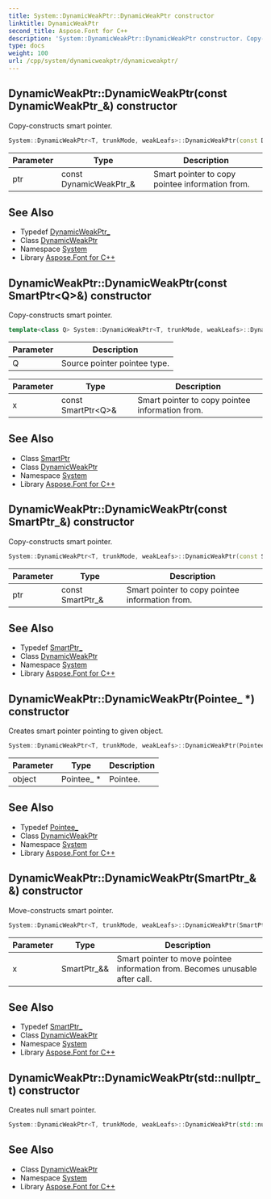 ```yaml
---
title: System::DynamicWeakPtr::DynamicWeakPtr constructor
linktitle: DynamicWeakPtr
second_title: Aspose.Font for C++
description: 'System::DynamicWeakPtr::DynamicWeakPtr constructor. Copy-constructs smart pointer in C++.'
type: docs
weight: 100
url: /cpp/system/dynamicweakptr/dynamicweakptr/
---
```

## DynamicWeakPtr::DynamicWeakPtr(const DynamicWeakPtr_\&) constructor


Copy-constructs smart pointer.

```cpp
System::DynamicWeakPtr<T, trunkMode, weakLeafs>::DynamicWeakPtr(const DynamicWeakPtr_ &ptr)
```


| Parameter | Type | Description |
| --- | --- | --- |
| ptr | const DynamicWeakPtr_\& | Smart pointer to copy pointee information from. |

## See Also

* Typedef [DynamicWeakPtr_](../dynamicweakptr_/)
* Class [DynamicWeakPtr](../)
* Namespace [System](../../)
* Library [Aspose.Font for C++](../../../)
## DynamicWeakPtr::DynamicWeakPtr(const SmartPtr\<Q\>\&) constructor


Copy-constructs smart pointer.

```cpp
template<class Q> System::DynamicWeakPtr<T, trunkMode, weakLeafs>::DynamicWeakPtr(const SmartPtr<Q> &x)
```


| Parameter | Description |
| --- | --- |
| Q | Source pointer pointee type. |

| Parameter | Type | Description |
| --- | --- | --- |
| x | const SmartPtr\<Q\>\& | Smart pointer to copy pointee information from. |

## See Also

* Class [SmartPtr](../../smartptr/)
* Class [DynamicWeakPtr](../)
* Namespace [System](../../)
* Library [Aspose.Font for C++](../../../)
## DynamicWeakPtr::DynamicWeakPtr(const SmartPtr_\&) constructor


Copy-constructs smart pointer.

```cpp
System::DynamicWeakPtr<T, trunkMode, weakLeafs>::DynamicWeakPtr(const SmartPtr_ &ptr)
```


| Parameter | Type | Description |
| --- | --- | --- |
| ptr | const SmartPtr_\& | Smart pointer to copy pointee information from. |

## See Also

* Typedef [SmartPtr_](../smartptr_/)
* Class [DynamicWeakPtr](../)
* Namespace [System](../../)
* Library [Aspose.Font for C++](../../../)
## DynamicWeakPtr::DynamicWeakPtr(Pointee_ *) constructor


Creates smart pointer pointing to given object.

```cpp
System::DynamicWeakPtr<T, trunkMode, weakLeafs>::DynamicWeakPtr(Pointee_ *object)
```


| Parameter | Type | Description |
| --- | --- | --- |
| object | Pointee_ * | Pointee. |

## See Also

* Typedef [Pointee_](../pointee_/)
* Class [DynamicWeakPtr](../)
* Namespace [System](../../)
* Library [Aspose.Font for C++](../../../)
## DynamicWeakPtr::DynamicWeakPtr(SmartPtr_\&&) constructor


Move-constructs smart pointer.

```cpp
System::DynamicWeakPtr<T, trunkMode, weakLeafs>::DynamicWeakPtr(SmartPtr_ &&x)
```


| Parameter | Type | Description |
| --- | --- | --- |
| x | SmartPtr_\&& | Smart pointer to move pointee information from. Becomes unusable after call. |

## See Also

* Typedef [SmartPtr_](../smartptr_/)
* Class [DynamicWeakPtr](../)
* Namespace [System](../../)
* Library [Aspose.Font for C++](../../../)
## DynamicWeakPtr::DynamicWeakPtr(std::nullptr_t) constructor


Creates null smart pointer.

```cpp
System::DynamicWeakPtr<T, trunkMode, weakLeafs>::DynamicWeakPtr(std::nullptr_t=nullptr)
```

## See Also

* Class [DynamicWeakPtr](../)
* Namespace [System](../../)
* Library [Aspose.Font for C++](../../../)
